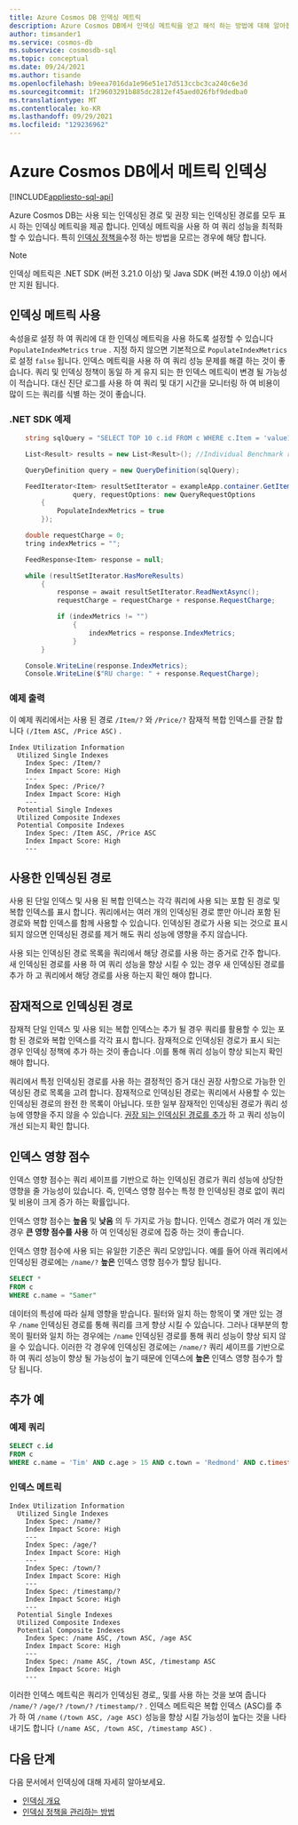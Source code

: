 ```yaml
---
title: Azure Cosmos DB 인덱싱 메트릭
description: Azure Cosmos DB에서 인덱싱 메트릭을 얻고 해석 하는 방법에 대해 알아봅니다.
author: timsander1
ms.service: cosmos-db
ms.subservice: cosmosdb-sql
ms.topic: conceptual
ms.date: 09/24/2021
ms.author: tisande
ms.openlocfilehash: b9eea7016da1e96e51e17d513ccbc3ca240c6e3d
ms.sourcegitcommit: 1f29603291b885dc2812ef45aed026fbf9dedba0
ms.translationtype: MT
ms.contentlocale: ko-KR
ms.lasthandoff: 09/29/2021
ms.locfileid: "129236962"
---
```

# <a name="indexing-metrics-in-azure-cosmos-db"></a>Azure Cosmos DB에서 메트릭 인덱싱
[!INCLUDE[appliesto-sql-api](../includes/appliesto-sql-api.md)]

Azure Cosmos DB는 사용 되는 인덱싱된 경로 및 권장 되는 인덱싱된 경로를 모두 표시 하는 인덱싱 메트릭을 제공 합니다. 인덱싱 메트릭을 사용 하 여 쿼리 성능을 최적화할 수 있습니다. 특히 [인덱싱 정책을](../index-policy.md)수정 하는 방법을 모르는 경우에 해당 합니다.

> [!NOTE]
> 인덱싱 메트릭은 .NET SDK (버전 3.21.0 이상) 및 Java SDK (버전 4.19.0 이상) 에서만 지원 됩니다.

## <a name="enable-indexing-metrics"></a>인덱싱 메트릭 사용

속성을로 설정 하 여 쿼리에 대 한 인덱싱 메트릭을 사용 하도록 설정할 수 있습니다 `PopulateIndexMetrics` `true` . 지정 하지 않으면 기본적으로 `PopulateIndexMetrics` 로 설정 `false` 됩니다. 인덱스 메트릭을 사용 하 여 쿼리 성능 문제를 해결 하는 것이 좋습니다. 쿼리 및 인덱싱 정책이 동일 하 게 유지 되는 한 인덱스 메트릭이 변경 될 가능성이 적습니다. 대신 진단 로그를 사용 하 여 쿼리 및 대기 시간을 모니터링 하 여 비용이 많이 드는 쿼리를 식별 하는 것이 좋습니다.

### <a name="net-sdk-example"></a>.NET SDK 예제

```csharp
    string sqlQuery = "SELECT TOP 10 c.id FROM c WHERE c.Item = 'value1234' AND c.Price > 2";

    List<Result> results = new List<Result>(); //Individual Benchmark results

    QueryDefinition query = new QueryDefinition(sqlQuery);

    FeedIterator<Item> resultSetIterator = exampleApp.container.GetItemQueryIterator<Item>(
                query, requestOptions: new QueryRequestOptions
        {
            PopulateIndexMetrics = true
        });

    double requestCharge = 0;
    tring indexMetrics = "";

    FeedResponse<Item> response = null;

    while (resultSetIterator.HasMoreResults)
        {
            response = await resultSetIterator.ReadNextAsync();
            requestCharge = requestCharge + response.RequestCharge;

            if (indexMetrics != "")
                {
                    indexMetrics = response.IndexMetrics;
                }
        }

    Console.WriteLine(response.IndexMetrics);
    Console.WriteLine($"RU charge: " + response.RequestCharge);
```

### <a name="example-output"></a>예제 출력

이 예제 쿼리에서는 사용 된 경로 `/Item/?` 와 `/Price/?` 잠재적 복합 인덱스를 관찰 합니다 `(/Item ASC, /Price ASC)` .

```
Index Utilization Information
  Utilized Single Indexes
    Index Spec: /Item/?
    Index Impact Score: High
    ---
    Index Spec: /Price/?
    Index Impact Score: High
    ---
  Potential Single Indexes
  Utilized Composite Indexes
  Potential Composite Indexes
    Index Spec: /Item ASC, /Price ASC
    Index Impact Score: High
    ---
```

## <a name="utilized-indexed-paths"></a>사용한 인덱싱된 경로

사용 된 단일 인덱스 및 사용 된 복합 인덱스는 각각 쿼리에 사용 되는 포함 된 경로 및 복합 인덱스를 표시 합니다. 쿼리에서는 여러 개의 인덱싱된 경로 뿐만 아니라 포함 된 경로와 복합 인덱스를 함께 사용할 수 있습니다. 인덱싱된 경로가 사용 되는 것으로 표시 되지 않으면 인덱싱된 경로를 제거 해도 쿼리 성능에 영향을 주지 않습니다.

사용 되는 인덱싱된 경로 목록을 쿼리에서 해당 경로를 사용 하는 증거로 간주 합니다. 새 인덱싱된 경로를 사용 하 여 쿼리 성능을 향상 시킬 수 있는 경우 새 인덱싱된 경로를 추가 하 고 쿼리에서 해당 경로를 사용 하는지 확인 해야 합니다.

## <a name="potential-indexed-paths"></a>잠재적으로 인덱싱된 경로

잠재적 단일 인덱스 및 사용 되는 복합 인덱스는 추가 될 경우 쿼리를 활용할 수 있는 포함 된 경로와 복합 인덱스를 각각 표시 합니다. 잠재적으로 인덱싱된 경로가 표시 되는 경우 인덱싱 정책에 추가 하는 것이 좋습니다 .이를 통해 쿼리 성능이 향상 되는지 확인 해야 합니다.

쿼리에서 특정 인덱싱된 경로를 사용 하는 결정적인 증거 대신 권장 사항으로 가능한 인덱싱된 경로 목록을 고려 합니다. 잠재적으로 인덱싱된 경로는 쿼리에서 사용할 수 있는 인덱싱된 경로의 완전 한 목록이 아닙니다. 또한 일부 잠재적인 인덱싱된 경로가 쿼리 성능에 영향을 주지 않을 수 있습니다. [권장 되는 인덱싱된 경로를 추가](how-to-manage-indexing-policy.md) 하 고 쿼리 성능이 개선 되는지 확인 합니다.

## <a name="index-impact-score"></a>인덱스 영향 점수

인덱스 영향 점수는 쿼리 셰이프를 기반으로 하는 인덱싱된 경로가 쿼리 성능에 상당한 영향을 줄 가능성이 있습니다. 즉, 인덱스 영향 점수는 특정 한 인덱싱된 경로 없이 쿼리 및 비용이 크게 증가 하는 확률입니다. 

인덱스 영향 점수는 **높음** 및 **낮음** 의 두 가지로 가능 합니다. 인덱스 경로가 여러 개 있는 경우 **큰 영향 점수를 사용** 하 여 인덱싱된 경로에 집중 하는 것이 좋습니다.

인덱스 영향 점수에 사용 되는 유일한 기준은 쿼리 모양입니다. 예를 들어 아래 쿼리에서 인덱싱된 경로에는 `/name/?` **높은** 인덱스 영향 점수가 할당 됩니다.

```sql
SELECT * 
FROM c
WHERE c.name = "Samer"
```

데이터의 특성에 따라 실제 영향을 받습니다. 필터와 일치 하는 항목이 몇 개만 있는 경우 `/name` 인덱싱된 경로를 통해 쿼리를 크게 향상 시킬 수 있습니다. 그러나 대부분의 항목이 필터와 일치 하는 경우에는 `/name` 인덱싱된 경로를 통해 쿼리 성능이 향상 되지 않을 수 있습니다. 이러한 각 경우에 인덱싱된 경로에는 `/name/?` 쿼리 셰이프를 기반으로 하 여 쿼리 성능이 향상 될 가능성이 높기 때문에 인덱스에 **높은** 인덱스 영향 점수가 할당 됩니다.

## <a name="additional-examples"></a>추가 예

### <a name="example-query"></a>예제 쿼리

```sql
SELECT c.id 
FROM c 
WHERE c.name = 'Tim' AND c.age > 15 AND c.town = 'Redmond' AND c.timestamp > 2349230183
```

### <a name="index-metrics"></a>인덱스 메트릭

```
Index Utilization Information
  Utilized Single Indexes
    Index Spec: /name/?
    Index Impact Score: High
    ---
    Index Spec: /age/?
    Index Impact Score: High
    ---
    Index Spec: /town/?
    Index Impact Score: High
    ---
    Index Spec: /timestamp/?
    Index Impact Score: High
    ---
  Potential Single Indexes
  Utilized Composite Indexes
  Potential Composite Indexes
    Index Spec: /name ASC, /town ASC, /age ASC
    Index Impact Score: High
    ---
    Index Spec: /name ASC, /town ASC, /timestamp ASC
    Index Impact Score: High
    ---
```
이러한 인덱스 메트릭은 쿼리가 인덱싱된 경로,, 및를 사용 하는 것을 보여 줍니다 `/name/?` `/age/?` `/town/?` `/timestamp/?` . 인덱스 메트릭은 복합 인덱스 (ASC)를 추가 하 여 `/name` `(/town ASC, /age ASC)` 성능을 향상 시킬 가능성이 높다는 것을 나타내기도 합니다 `(/name ASC, /town ASC, /timestamp ASC)` .

## <a name="next-steps"></a>다음 단계

다음 문서에서 인덱싱에 대해 자세히 알아보세요.

- [인덱싱 개요](../index-overview.md)
- [인덱싱 정책을 관리하는 방법](how-to-manage-indexing-policy.md)
